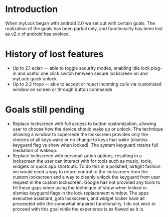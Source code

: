 # Introduction #

When myLock began with android 2.0 we set out with certain goals. The realization of the goals has been partial only, and functionality has been lost as v2.x of android has evolved.


# History of lost features #

  * Up to 2.1 eclair -- able to toggle security modes, enabling idle lock plug-in and useful one click switch between secure lockscreen on and myLock quick unlock.
  * Up to 2.2 froyo -- able to accept or reject incoming calls via customized window on screen or through button commands

# Goals still pending #

  * Replace lockscreen with full access to button customization, allowing user to choose how the device should wake up or unlock. The technique allowing a window to supersede the lockscreen provides only the choices of all keys wake or no change to keys that wake (dismiss keyguard flag vs show when locked). The system keyguard retains full mediation of wakeup.
  * Replace lockscreen with personalization options, resulting in a lockscreen the user can interact with for tools such as music, tools, widgets or quick app shortcuts. To do this in a polished, airtight fashion we would need a way to return control to the lockscreen from the custom lockscreen and a way to cleanly unlock the keyguard from user request in the custom lockscreen. Google has not provided any tools to fill these gaps when using the technique of show when locked or dismiss keyguard flags in the lock replacement window. The apps executive assistant, goto lockscreen, and widget locker have all proceeded with the somewhat impaired functionality. I do not wish to proceed with this goal while the experience is as flawed as it is.